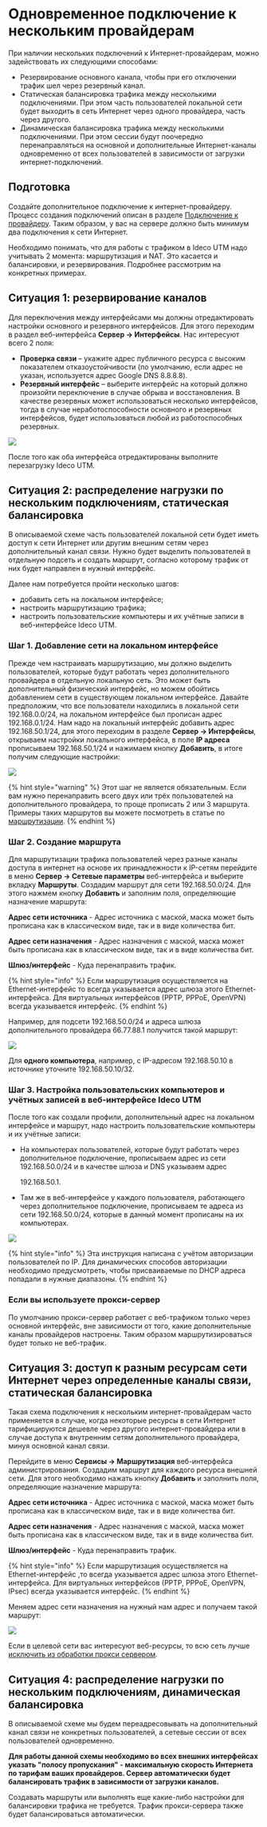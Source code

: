 # Одновременное подключение к нескольким провайдерам

При наличии нескольких подключений к Интернет-провайдерам, можно задействовать их следующими способами:

* Резервирование основного канала, чтобы при его отключении трафик шел через резервный канал.
* Статическая балансировка трафика между несколькими подключениями. При этом часть пользователей локальной сети будет выходить в сеть Интернет через одного провайдера, часть через другого.
* Динамическая балансировка трафика между несколькими подключениями. При этом сессии будут поочередно перенаправляться на основной и дополнительные Интернет-каналы одновременно от всех пользователей в зависимости от загрузки интернет-подключений.

## Подготовка

Создайте дополнительное подключение к интернет-провайдеру. Процесс создания подключений описан в разделе [Подключение к провайдеру](./). Таким образом, у вас на сервере должно быть минимум два подключения к сети Интернет.

Необходимо понимать, что для работы с трафиком в Ideco UTM надо учитывать 2 момента: маршрутизация и NAT. Это касается и балансировки, и резервирования. Подробнее рассмотрим на конкретных примерах.

## Ситуация 1: резервирование каналов

Для переключения между интерфейсами мы должны отредактировать настройки основного и резервного интерфейсов. Для этого переходим в раздел веб-интерфейса **Сервер -> Интерфейсы**. Нас интересуют всего 2 поля:

* **Проверка связи** – укажите адрес публичного ресурса с высоким показателем отказоустойчивости (по умолчанию, если адрес не указан, используется адрес Google DNS 8.8.8.8).
* **Резервный интерфейс** – выберите интерфейс на который должно произойти переключение в случае обрыва и восстановления. В качестве резервных может использоваться несколько интерфейсов, тогда в случае неработоспособности основного и резервных интерфейсов, будет использоваться любой из работоспособных резервных.

![](../attachments/1278038/7110660.jpg)

После того как оба интерфейса отредактированы выполните перезагрузку Ideco UTM.

## Ситуация 2: распределение нагрузки по нескольким подключениям, статическая балансировка

В описываемой схеме часть пользователей локальной сети будет иметь доступ к сети Интернет или другим внешним сетям через дополнительный канал связи. Нужно будет выделить пользователей в отдельную подсеть и создать маршрут, согласно которому трафик от них будет направлен в нужный интерфейс.

Далее нам потребуется пройти несколько шагов:

* добавить сеть на локальном интерфейсе;
* настроить маршрутизацию трафика;
* настроить пользовательские компьютеры и их учётные записи в веб-интерфейсе Ideco UTM.

### Шаг 1. Добавление сети на локальном интерфейсе

Прежде чем настраивать маршрутизацию, мы должно выделить пользователей, которые будут работать через дополнительного провайдера в отдельную локальную сеть. Это может быть дополнительный физический интерфейс, но можем обойтись добавлением сети в существующем локальном интерфейсе. Давайте предположим, что все пользователи находились в локальной сети 192.168.0.0/24, на локальном интерфейсе был прописан адрес 192.168.0.1/24. Нам надо на локальный интерфейс добавить адрес 192.168.50.1/24, для этого переходим в разделе **Сервер -> Интерфейсы**, открываем настройки локального интерфейса, в поле **IP адреса** прописываем 192.168.50.1/24 и нажимаем кнопку **Добавить**, в итоге получим следующие настройки:

![](../attachments/1278038/5472402.png)

{% hint style="warning" %}
Этот шаг не является обязательным. Если вам нужно перенаправить всего двух или трёх пользователей на дополнительного провайдера, то проще прописать 2 или 3 маршрута. Примеры таких маршрутов вы можете посмотреть в статье по [маршрутизации](../services/routing.md).
{% endhint %}

### Шаг 2. Создание маршрута

Для маршрутизации трафика пользователей через разные каналы доступа в интернет на основе их принадлежности к IP-сетям перейдите в меню **Сервер -> Сетевые параметры** веб-интерфейса и выберите вкладку **Маршруты**. Создадим маршрут для сети 192.168.50.0/24. Для этого нажмем кнопку **Добавить** и заполним поля, определяющие назначение маршрута:

**Адрес сети источника** - Адрес источника с маской, маска может быть прописана как в классическом виде, так и в виде количества бит.

**Адрес сети назначения** - Адрес назначения с маской, маска может быть прописана как в классическом виде, так и в виде количества бит.

**Шлюз/интерфейс** - Куда перенаправить трафик.

{% hint style="info" %}
Если маршрутизация осуществляется на Ethernet-интерфейс то всегда указывается адрес шлюза этого Ethernet-интерфейса. Для виртуальных интерфейсов (РРТР, РРРоЕ, OpenVPN) всегда указывается интерфейс.
{% endhint %}

Например, для подсети 192.168.50.0/24 и адреса шлюза дополнительного провайдера 66.77.88.1 получится такой маршрут:

![](<../.gitbook/assets/11436066 (2) (2) (2) (2) (2) (2) (2) (2) (2) (2) (2) (2) (2) (2).jpg>)

Для **одного компьютера**, например, с IP-адресом 192.168.50.10 в источнике уточните 192.168.50.10/32.

### Шаг 3. Настройка пользовательских компьютеров и учётных записей в веб-интерфейсе Ideco UTM

После того как создали профили, дополнительный адрес на локальном интерфейсе и маршрут, надо настроить пользовательские компьютеры и их учётные записи:

*   На компьютерах пользователей, которые будут работать через дополнительное подключение, прописываем адрес из сети 192.168.50.0/24 и в качестве шлюза и DNS указываем адрес

    192.168.50.1.
* Там же в веб-интерфейсе у каждого пользователя, работающего через дополнительное подключение, прописываем те адреса из сети 192.168.50.0/24, которые в данный момент прописаны на их компьютерах. &#x20;

![](../attachments/1278038/5472403.png)

{% hint style="info" %}
Эта инструкция написана с учётом авторизации пользователей по IP. Для динамических способов авторизации необходимо предусмотреть, чтобы присваиваемые по DHCP адреса попадали в нужные диапазоны.
{% endhint %}

### Если вы используете прокси-сервер

По умолчанию прокси-сервер работает с веб-трафиком только через основной интерфейс, вне зависимости от того, какие дополнительные каналы провайдеров настроены. Таким образом маршрутизироваться будет только не веб-трафик.

## Ситуация 3: доступ к разным ресурсам сети Интернет через определенные каналы связи, статическая балансировка

Такая схема подключения к нескольким интернет-провайдерам часто применяется в случае, когда некоторые ресурсы в сети Интернет тарифицируются дешевле через другого интернет-провайдера или в случае доступа к внутренним сетям дополнительного провайдера, минуя основной канал связи.

Перейдите в меню **Сервисы -> Маршрутизация** веб-интерфейса администрирования. Создадим маршрут для каждого ресурса внешней сети. Для этого необходимо нажать кнопку **Добавить** и заполнить поля, определяющие назначение маршрута:

**Адрес сети источника** - Адрес источника с маской, маска может быть прописана как в классическом виде, так и в виде количества бит.

**Адрес сети назначения** - Адрес назначения с маской, маска может быть прописана как в классическом виде, так и в виде количества бит.

**Шлюз/интерфейс** - Куда перенаправить трафик.

{% hint style="info" %}
Если маршрутизация осуществляется на Ethernet-интерфейс ,то всегда указывается адрес шлюза этого Ethernet-интерфейса. Для виртуальных интерфейсов (РРТР, РРРоЕ, OpenVPN, IPsec) всегда указывается интерфейс.
{% endhint %}

Меняем адрес сети назначения на нужный нам адрес и получаем такой маршрут:

![](<../.gitbook/assets/11436069 (1).jpg>)

Если в целевой сети вас интересуют веб-ресурсы, то всю сеть лучше [исключить из обработки прокси сервером](../services/proxy/exclusions.md).

## Ситуация 4: распределение нагрузки по нескольким подключениям, динамическая балансировка

В описываемой схеме мы будем переадресовывать на дополнительный канал связи не конкретных пользователей, а сетевые сессии от всех пользователей одновременно.

**Для работы данной схемы необходимо во всех внешних интерфейсах указать "полосу пропускания" - максимальную скорость Интернета по тарифам ваших провайдеров. Сервер автоматически будет балансировать трафик в зависимости от загрузки каналов.**

Создавать маршруты или выполнять еще какие-либо настройки для балансировки трафика не требуется. Трафик прокси-сервера также будет балансироваться автоматически.
